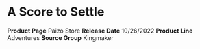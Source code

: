 ﻿---
id: '182'
name: A Score to Settle
rarity: Common
rus_type_level: null
source: null
trait: null
type: Source

---
# A Score to Settle

**Product Page** Paizo Store
**Release Date** 10/26/2022
**Product Line** Adventures
**Source Group** Kingmaker
